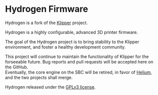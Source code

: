 # Hydrogen Firmware

Hydrogen is a fork of the [Klipper](https://github.com/Klipper3d/klipper) project.

Hydrogen is a highly configurable, advanced 3D printer firmware.

The goal of the Hydrogen project is to bring stability to the Klipper environment,
and foster a healthy development community.

This project will continue to maintain the functionality of Klipper for the forseeable future. Bug reports and pull requests will be accepted here on the GitHub.  
Eventually, the core engine on the SBC will be retired, in favor of [Helium](https://github.com/Chaos-3D/Helium), and the two projects shall merge.

Hydrogen released under the [GPLv3 license](LICENSE.md).
